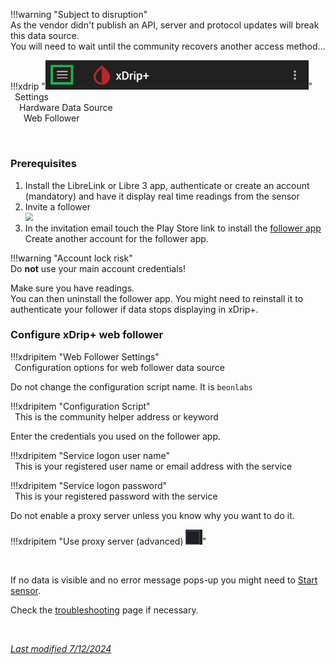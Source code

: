 !!!warning "Subject to disruption"  
    As the vendor didn't publish an API, server and protocol updates will break this data source.  
    You will need to wait until the community recovers another access method...

!!!xdrip "<img src="../../images/hamburger_menu.png" style="zoom:75%;" />"  
    &ensp;Settings  
    &emsp;Hardware Data Source  
    &ensp;&emsp;Web Follower

</br>

### Prerequisites

1. Install the LibreLink or Libre 3 app, authenticate or create an account (mandatory) and have it display real time readings from the sensor
2. Invite a follower  
   <img src="../images/M-S-HDS-WF3.png" style="zoom:76%;" />
3. In the invitation email touch the Play Store link to install the [follower app](https://play.google.com/store/apps/details?id=org.nativescript.LibreLinkUp)  
   Create another account for the follower app.

!!!warning  "Account lock risk"  
    Do **not** use your main account credentials!

Make sure you have readings.   
You can then uninstall the follower app. You might need to reinstall it to authenticate your follower if data stops displaying in xDrip+.

### Configure xDrip+ web follower

!!!xdripitem "Web Follower Settings"  
    &ensp;Configuration options for web follower data source

Do not change the configuration script name. It is `beonlabs`

!!!xdripitem "Configuration Script"  
    &ensp;This is the community helper address or keyword

Enter the credentials you used on the follower app.

!!!xdripitem "Service logon user name"  
    &ensp;This is your registered user name or email address with the service

!!!xdripitem "Service logon password"  
    &ensp;This is your registered password with the service

Do not enable a proxy server unless you know why you want to do it.

!!!xdripitem "Use proxy server (advanced) <span class='symbol'><img src="../../images/DIS.png" style="zoom:75%;" /></span>"  

</br>

If no data is visible and no error message pops-up you might need to [Start sensor](../../use/startsensor/#followers-and-companion-apps).

Check the [troubleshooting](../../troubleshoot/webfollow) page if necessary.

</br>

[*Last modified 7/12/2024*](https://github.com/NightscoutFoundation/xDrip/releases/tag/2024.11.26)
